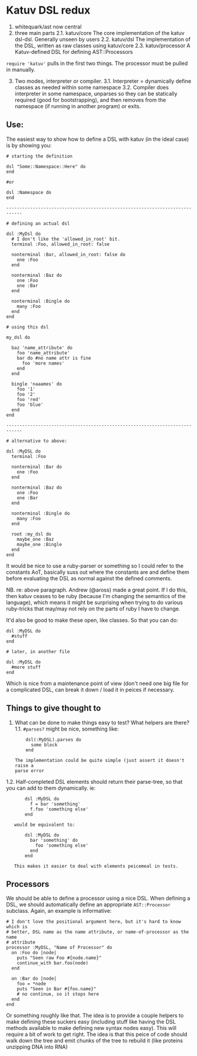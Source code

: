 # Katuv DSL redux

1. whitequark/ast now central
2. three main parts
  2.1. katuv/core
      The core implementation of the katuv dsl-dsl. Generally unseen by users
  2.2. katuv/dsl
      The implementation of the DSL, written as raw classes using katuv/core
  2.3. katuv/processor
      A Katuv-defined DSL for defining AST::Processors

  `require 'katuv'` pulls in the first two things. The processor must be pulled
  in manually.

3. Two modes, interpreter or compiler.
  3.1. Interpreter = dynamically define classes as needed within some namespace
  3.2. Compiler does interpreter in some namespace, unparses so they can be
       statically required (good for bootstrapping), and then removes from the
       namespace (if running in another program) or exits.

## Use:

The easiest way to show how to define a DSL with katuv (in the ideal case) is by
showing you:

    # starting the definition

    dsl "Some::Namespace::Here" do
    end

    #or

    dsl :Namespace do
    end

    ----------------------------------------------------------------------------

    # defining an actual dsl

    dsl :MyDsl do
      # I don't like the 'allowed_in_root' bit.
      terminal :Foo, allowed_in_root: false

      nonterminal :Bar, allowed_in_root: false do
        one :Foo
      end

      nonterminal :Baz do
        one :Foo
        one :Bar
      end

      nonterminal :Bingle do
        many :Foo
      end
    end

    # using this dsl

    my_dsl do

      baz 'name_attribute' do
        foo 'name_attribute'
        bar do #no name attr is fine
          foo 'more names'
        end
      end

      bingle 'naaames' do
        foo '1'
        foo '2'
        foo 'red'
        foo 'blue'
      end
    end

    ----------------------------------------------------------------------------

    # alternative to above:

    dsl :MyDSL do
      terminal :Foo

      nonterminal :Bar do
        one :Foo
      end

      nonterminal :Baz do
        one :Foo
        one :Bar
      end

      nonterminal :Bingle do
        many :Foo
      end

      root :my_dsl do
        maybe_one :Baz
        maybe_one :Bingle
      end
    end

It would be nice to use a ruby-parser or something so I could refer to the
constants AoT, basically suss out where the constants are and define them before
evaluating the DSL as normal against the defined comments.

NB. re: above paragraph. Andrew (@aross) made a great point. If I do this, then
katuv ceases to be ruby (because I'm changing the semantics of the language),
which means it might be surprising when trying to do various ruby-tricks that
may/may not rely on the parts of ruby I have to change.

It'd also be good to make these open, like classes. So that you can do:

    dsl :MyDSL do
      #stuff
    end

    # later, in another file

    dsl :MyDSL do
      #more stuff
    end

Which is nice from a maintenance point of view (don't need one big file for a
complicated DSL, can break it down / load it in peices if necessary.

## Things to give thought to

1. What can be done to make things easy to test? What helpers are there?
  1.1. `#parses?` might be nice, something like:

           dsl(:MyDSL).parses do
             some block
           end

       The implementation could be quite simple (just assert it doesn't raise a
       parse error

  1.2. Half-completed DSL elements should return their parse-tree, so that you
       can add to them dynamically. ie:

           dsl :MyDSL do
             f = bar 'something'
             f.foo 'something else'
           end

       would be equivalent to:

           dsl :MyDSL do
             bar 'something' do
               foo 'something else'
             end
           end

       This makes it easier to deal with elements peicemeal in tests.

## Processors

We should be able to define a processor using a nice DSL. When defining a DSL,
we should automatically define an appropriate `AST::Processor` subclass. Again,
an example is informative:


    # I don't love the positional argument here, but it's hard to know which is
    # better, DSL name as the name attribute, or name-of-processor as the name
    # attribute
    processor :MyDSL, "Name of Processor" do
      on :Foo do |node|
        puts "Seen raw Foo #{node.name}"
        continue_with bar.foo(node)
      end

      on :Bar do |node|
        foo = *node
        puts "Seen in Bar #{foo.name}"
        # no continue, so it stops here
      end
    end

Or something roughly like that. The idea is to provide a couple helpers to make
defining these suckers easy (including stuff like having the DSL methods
available to make defining new syntax nodes easy). This will require a bit of
work to get right. The idea is that this peice of code should walk down the tree
and emit chunks of the tree to rebuild it (like proteins unzipping DNA into RNA)
